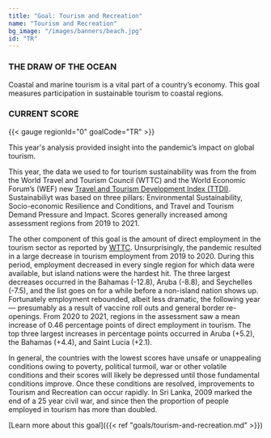 ```yaml
---
title: "Goal: Tourism and Recreation"
name: "Tourism and Recreation"
bg_image: "/images/banners/beach.jpg"
id: "TR"
---
```

### THE DRAW OF THE OCEAN
Coastal and marine tourism is a vital part of a country’s economy. This goal measures participation in sustainable tourism to coastal regions. 

### CURRENT SCORE

{{< gauge regionId="0" goalCode="TR" >}}


This year's analysis provided insight into the pandemic’s impact on global tourism. 

This year, the data we used to for tourism sustainability was from the from the World Travel and Tourism Council (WTTC) and the World Economic Forum’s (WEF) new [Travel and Tourism Development Index (TTDI)](https://www.weforum.org/reports/travel-and-tourism-development-index-2021/). Sustainabiliyt was based on three pillars: Environmental Sustainability, Socio-economic Resilience and Conditions, and Travel and Tourism Demand Pressure and Impact. Scores generally increased among assessment regions from 2019 to 2021.  
 
The other component of this goal is the amount of direct employment in the tourism sector as reported by [WTTC](https://wttc.org/). Unsurprisingly, the pandemic resulted in a large decrease in tourism employment from 2019 to 2020. During this period, employment decreased in every single region for which data were available, but island nations were the hardest hit. The three largest decreases occurred in the Bahamas (-12.8), Aruba (-8.8), and Seychelles (-7.5), and the list goes on for a while before a non-island nation shows up. Fortunately employment rebounded, albeit less dramatic, the following year — presumably as a result of vaccine roll outs and general border re-openings. From 2020 to 2021, regions in the assessment saw a mean increase of 0.46 percentage points of direct employment in tourism. The top three largest increases in percentage points occurred in Aruba (+5.2), the Bahamas (+4.4), and Saint Lucia (+2.1). 

In general, the countries with the lowest scores have unsafe or unappealing conditions owing to poverty, political turmoil, war or other volatile conditions and their scores will likely be depressed until those fundamental conditions improve. Once these conditions are resolved, improvements to Tourism and Recreation can occur rapidly. In Sri Lanka, 2009 marked the end of a 25 year civil war, and since then the proportion of people employed in tourism has more than doubled.


[Learn more about this goal]({{< ref "goals/tourism-and-recreation.md" >}})